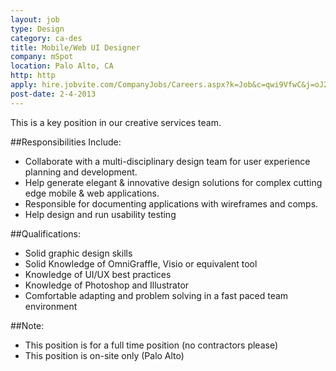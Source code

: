 ```yaml
---
layout: job
type: Design
category: ca-des
title: Mobile/Web UI Designer
company: mSpot
location: Palo Alto, CA
http: http
apply: hire.jobvite.com/CompanyJobs/Careers.aspx?k=Job&c=qwi9VfwC&j=oJ2PWfwg&s=WorkCreative.net
post-date: 2-4-2013
---
```


This is a key position in our creative services team.
 
##Responsibilities Include:
* Collaborate with a multi-disciplinary design team for user experience planning and development.
* Help generate elegant & innovative design solutions for complex cutting edge mobile & web applications.
* Responsible for documenting applications with wireframes and comps.
* Help design and run usability testing

##Qualifications:
* Solid graphic design skills
* Solid Knowledge of OmniGraffle, Visio or equivalent tool
* Knowledge of UI/UX best practices
* Knowledge of Photoshop and Illustrator
* Comfortable adapting and problem solving in a fast paced team environment

##Note:
* This position is for a full time position (no contractors please)
* This position is on-site only (Palo Alto)